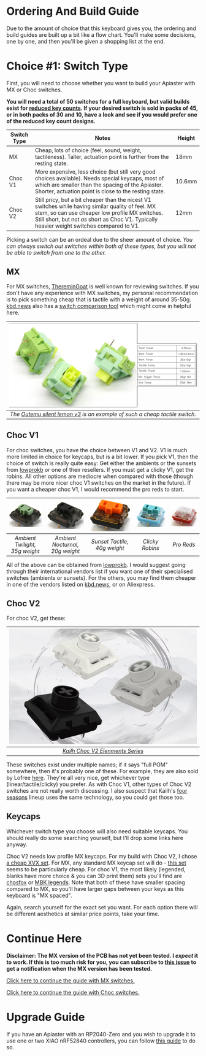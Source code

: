 # Ordering And Build Guide

Due to the amount of choice that this keyboard gives you, the ordering and build guides are built up a bit like a flow chart. You'll make some decisions, one by one, and then you'll be given a shopping list at the end.

# Choice #1: Switch Type

First, you will need to choose whether you want to build your Apiaster with MX or Choc switches. 

**You will need a total of 50 switches for a full keyboard, but valid builds exist for [reduced key counts](). If your desired switch is sold in packs of 45, or in both packs of 30 and 10, have a look and see if you would prefer one of the reduced key count designs.**

| Switch Type | Notes | Height |
|----|---- |----|
| MX | Cheap, lots of choice (feel, sound, weight, tactileness). Taller, actuation point is further from the resting state. |18mm |
| Choc V1| More expensive, less choice (but still very good choices available). Needs special keycaps, most of which are smaller than the spacing of the Apiaster. Shorter, actuation point is close to the resting state. | 10.6mm |
| Choc V2| Still pricy, but a bit cheaper than the nicest V1 switches while having similar quality of feel. MX stem, so can use cheaper low profile MX switches. Still short, but not *as* short as Choc V1. Typically heavier weight switches compared to V1. | 12mm |

Picking a switch can be an ordeal due to the sheer amount of choice. *You can always switch out switches within both of these types, but you will not be able to switch from one to the other.*

## MX
For MX switches, [ThereminGoat](https://github.com/ThereminGoat/switch-scores) is well known for reviewing switches. If you don't have any experience with MX switches, my personal recommendation is to pick something cheap that is tactile with a weight of around 35-50g. [kbd.news](https://kbd.news/) also has a [switch comparison tool](https://kbd.news/switch/MX-5-pins) which might come in helpful here.

|![Outemu Silent Lemon](../images/ordering-guide/outemu-silent-lemon.png)| 
|:--:| 
| *The [Outemu silent lemon v3](https://www.aliexpress.com/item/1005007140434837.html) is an example of such a cheap tactile switch.* |

## Choc V1
For choc switches, you have the choice between V1 and V2. V1 is much more limited in choice for keycaps, but is a bit lower. If you pick V1, then the choice of switch is really quite easy: Get either the ambients or the sunsets from [lowprokb](https://lowprokb.ca/collections/switches) or one of their resellers. If you must get a clicky V1, get the robins. All other options are mediocre when compared with those (though there may be more nicer choc V1 switches on the market in the future). If you want a cheaper choc V1, I would recommend the pro reds to start.

|![Twilight](../images/ordering-guide/twilight.png) |![Nocturnal](../images/ordering-guide/nocturnal.png) |![Sunset](../images/ordering-guide/sunset.png) |![Robin](../images/ordering-guide/robin.png) |![Pro Red](../images/ordering-guide/pro-red.png) |
| :--: | :--: | :--: | :--: | :--: | 
| *Ambient Twilight, 35g weight* | *Ambient Nocturnal, 20g weight* | *Sunset Tactile, 40g weight* | *Clicky Robins* |*Pro Reds* |

All of the above can be obtained from [lowprokb](https://lowprokb.ca/collections/switches). I would suggest going through their international vendors list if you want one of their specialised switches (ambients or sunsets). For the others, you may find them cheaper in one of the vendors listed on [kbd.news](https://kbd.news/vendors/switch), or on Aliexpress.

## Choc V2

For choc V2, get these:

|![Kailh Choc V2 Elenments Series](../images/ordering-guide/elenments.png)| 
|:--:| 
| *[Kailh Choc V2 Elenments Series](https://www.aliexpress.us/item/3256807071072267.html)* |

These switches exist under multiple names; if it says "full POM" somewhere, then it's probably one of these. For example, they are also sold by Lofree [here](https://www.lofree.co/collections/switches). They're all very nice, get whichever type (linear/tactile/clicky) you prefer. As with Choc V1, other types of Choc V2 switches are not really worth discussing. I also suspect that Kailh's [four seasons](https://www.aliexpress.us/item/3256807506486516.html) lineup uses the same technology, so you could get those too.

## Keycaps

Whichever switch type you choose will also need suitable keycaps. You should really do some searching yourself, but I'll drop some links here anyway.

 Choc V2 needs low profile MX keycaps. For my build with Choc V2, I chose [a cheap XVX set](https://www.aliexpress.us/item/3256808009058126.html). For MX, any standard MX keycap set will do - [this set](https://www.aliexpress.com/item/1005005386897424.html) seems to be particularly cheap. For choc V1, the most likely (legended, blanks have more choice \& you can 3D print them) sets you'll find are [chosfox](https://www.aliexpress.us/item/3256805104770064.html) or [MBK legends](https://fkcaps.com/keycaps/mbk/legend-40s). Note that both of these have smaller spacing compared to MX, so you'll have larger gaps between your keys as this keyboard is "MX spaced".

 Again, search yourself for the exact set you want. For each option there will be different aesthetics at similar price points, take your time.

# Continue Here

**Disclaimer: The MX version of the PCB has not yet been tested. I *expect* it to work. If this is too much risk for you, you can subscribe to [this issue](https://github.com/Nick-Munnich/apiaster/issues/1) to get a notification when the MX version has been tested.**

[Click here to continue the guide with MX switches.](./mx-ordering-guide/mcu.md)

[Click here to continue the guide with Choc switches.](./choc-ordering-guide/mcu.md)

# Upgrade Guide

If you have an Apiaster with an RP2040-Zero and you wish to upgrade it to use one or two XIAO nRF52840 controllers, you can follow [this guide](./mcu-upgrade-guide.md) to do so.
